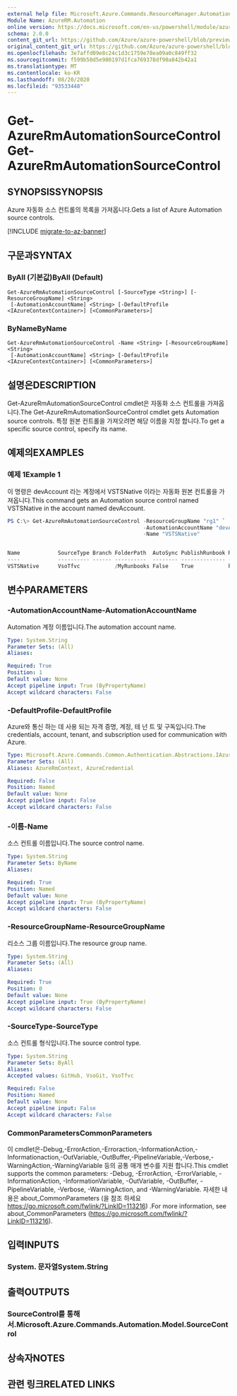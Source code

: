 ```yaml
---
external help file: Microsoft.Azure.Commands.ResourceManager.Automation.dll-Help.xml
Module Name: AzureRM.Automation
online version: https://docs.microsoft.com/en-us/powershell/module/azurerm.automation/get-azurermautomationsourcecontrol
schema: 2.0.0
content_git_url: https://github.com/Azure/azure-powershell/blob/preview/src/ResourceManager/Automation/Commands.Automation/help/Get-AzureRmAutomationSourceControl.md
original_content_git_url: https://github.com/Azure/azure-powershell/blob/preview/src/ResourceManager/Automation/Commands.Automation/help/Get-AzureRmAutomationSourceControl.md
ms.openlocfilehash: 3e7affd09e8c24c1d3c1759e78ea09a0c849ff32
ms.sourcegitcommit: f599b50d5e980197d1fca769378df90a842b42a1
ms.translationtype: MT
ms.contentlocale: ko-KR
ms.lasthandoff: 08/20/2020
ms.locfileid: "93533448"
---
```

# <span data-ttu-id="ee1c7-101">Get-AzureRmAutomationSourceControl</span><span class="sxs-lookup"><span data-stu-id="ee1c7-101">Get-AzureRmAutomationSourceControl</span></span>

## <span data-ttu-id="ee1c7-102">SYNOPSIS</span><span class="sxs-lookup"><span data-stu-id="ee1c7-102">SYNOPSIS</span></span>
<span data-ttu-id="ee1c7-103">Azure 자동화 소스 컨트롤의 목록을 가져옵니다.</span><span class="sxs-lookup"><span data-stu-id="ee1c7-103">Gets a list of Azure Automation source controls.</span></span>

[!INCLUDE [migrate-to-az-banner](../../includes/migrate-to-az-banner.md)]

## <span data-ttu-id="ee1c7-104">구문과</span><span class="sxs-lookup"><span data-stu-id="ee1c7-104">SYNTAX</span></span>

### <span data-ttu-id="ee1c7-105">ByAll (기본값)</span><span class="sxs-lookup"><span data-stu-id="ee1c7-105">ByAll (Default)</span></span>
```
Get-AzureRmAutomationSourceControl [-SourceType <String>] [-ResourceGroupName] <String>
 [-AutomationAccountName] <String> [-DefaultProfile <IAzureContextContainer>] [<CommonParameters>]
```

### <span data-ttu-id="ee1c7-106">ByName</span><span class="sxs-lookup"><span data-stu-id="ee1c7-106">ByName</span></span>
```
Get-AzureRmAutomationSourceControl -Name <String> [-ResourceGroupName] <String>
 [-AutomationAccountName] <String> [-DefaultProfile <IAzureContextContainer>] [<CommonParameters>]
```

## <span data-ttu-id="ee1c7-107">설명은</span><span class="sxs-lookup"><span data-stu-id="ee1c7-107">DESCRIPTION</span></span>
<span data-ttu-id="ee1c7-108">Get-AzureRmAutomationSourceControl cmdlet은 자동화 소스 컨트롤을 가져옵니다.</span><span class="sxs-lookup"><span data-stu-id="ee1c7-108">The Get-AzureRmAutomationSourceControl cmdlet gets Automation source controls.</span></span>
<span data-ttu-id="ee1c7-109">특정 원본 컨트롤을 가져오려면 해당 이름을 지정 합니다.</span><span class="sxs-lookup"><span data-stu-id="ee1c7-109">To get a specific source control, specify its name.</span></span>

## <span data-ttu-id="ee1c7-110">예제의</span><span class="sxs-lookup"><span data-stu-id="ee1c7-110">EXAMPLES</span></span>

### <span data-ttu-id="ee1c7-111">예제 1</span><span class="sxs-lookup"><span data-stu-id="ee1c7-111">Example 1</span></span>
<span data-ttu-id="ee1c7-112">이 명령은 devAccount 라는 계정에서 VSTSNative 이라는 자동화 원본 컨트롤을 가져옵니다.</span><span class="sxs-lookup"><span data-stu-id="ee1c7-112">This command gets an Automation source control named VSTSNative in the account named devAccount.</span></span>


```powershell
PS C:\> Get-AzureRmAutomationSourceControl -ResourceGroupName "rg1" `
                                           -AutomationAccountName "devAccount" `
                                           -Name "VSTSNative" 


Name            SourceType Branch FolderPath  AutoSync PublishRunbook RepoUrl
----            ---------- ------ ----------  -------- -------------- -------
VSTSNative      VsoTfvc           /MyRunbooks False    True           https://contoso.visualstudio.com/_git/Fin...
```

## <span data-ttu-id="ee1c7-113">변수</span><span class="sxs-lookup"><span data-stu-id="ee1c7-113">PARAMETERS</span></span>

### <span data-ttu-id="ee1c7-114">-AutomationAccountName</span><span class="sxs-lookup"><span data-stu-id="ee1c7-114">-AutomationAccountName</span></span>
<span data-ttu-id="ee1c7-115">Automation 계정 이름입니다.</span><span class="sxs-lookup"><span data-stu-id="ee1c7-115">The automation account name.</span></span>

```yaml
Type: System.String
Parameter Sets: (All)
Aliases:

Required: True
Position: 1
Default value: None
Accept pipeline input: True (ByPropertyName)
Accept wildcard characters: False
```

### <span data-ttu-id="ee1c7-116">-DefaultProfile</span><span class="sxs-lookup"><span data-stu-id="ee1c7-116">-DefaultProfile</span></span>
<span data-ttu-id="ee1c7-117">Azure와 통신 하는 데 사용 되는 자격 증명, 계정, 테 넌 트 및 구독입니다.</span><span class="sxs-lookup"><span data-stu-id="ee1c7-117">The credentials, account, tenant, and subscription used for communication with Azure.</span></span>

```yaml
Type: Microsoft.Azure.Commands.Common.Authentication.Abstractions.IAzureContextContainer
Parameter Sets: (All)
Aliases: AzureRmContext, AzureCredential

Required: False
Position: Named
Default value: None
Accept pipeline input: False
Accept wildcard characters: False
```

### <span data-ttu-id="ee1c7-118">-이름</span><span class="sxs-lookup"><span data-stu-id="ee1c7-118">-Name</span></span>
<span data-ttu-id="ee1c7-119">소스 컨트롤 이름입니다.</span><span class="sxs-lookup"><span data-stu-id="ee1c7-119">The source control name.</span></span>

```yaml
Type: System.String
Parameter Sets: ByName
Aliases:

Required: True
Position: Named
Default value: None
Accept pipeline input: True (ByPropertyName)
Accept wildcard characters: False
```

### <span data-ttu-id="ee1c7-120">-ResourceGroupName</span><span class="sxs-lookup"><span data-stu-id="ee1c7-120">-ResourceGroupName</span></span>
<span data-ttu-id="ee1c7-121">리소스 그룹 이름입니다.</span><span class="sxs-lookup"><span data-stu-id="ee1c7-121">The resource group name.</span></span>

```yaml
Type: System.String
Parameter Sets: (All)
Aliases:

Required: True
Position: 0
Default value: None
Accept pipeline input: True (ByPropertyName)
Accept wildcard characters: False
```

### <span data-ttu-id="ee1c7-122">-SourceType</span><span class="sxs-lookup"><span data-stu-id="ee1c7-122">-SourceType</span></span>
<span data-ttu-id="ee1c7-123">소스 컨트롤 형식입니다.</span><span class="sxs-lookup"><span data-stu-id="ee1c7-123">The source control type.</span></span>

```yaml
Type: System.String
Parameter Sets: ByAll
Aliases:
Accepted values: GitHub, VsoGit, VsoTfvc

Required: False
Position: Named
Default value: None
Accept pipeline input: False
Accept wildcard characters: False
```

### <span data-ttu-id="ee1c7-124">CommonParameters</span><span class="sxs-lookup"><span data-stu-id="ee1c7-124">CommonParameters</span></span>
<span data-ttu-id="ee1c7-125">이 cmdlet은-Debug,-ErrorAction,-Erroraction,-InformationAction,-Informationaction,-OutVariable,-OutBuffer,-PipelineVariable,-Verbose,-WarningAction,-WarningVariable 등의 공통 매개 변수를 지원 합니다.</span><span class="sxs-lookup"><span data-stu-id="ee1c7-125">This cmdlet supports the common parameters: -Debug, -ErrorAction, -ErrorVariable, -InformationAction, -InformationVariable, -OutVariable, -OutBuffer, -PipelineVariable, -Verbose, -WarningAction, and -WarningVariable.</span></span> <span data-ttu-id="ee1c7-126">자세한 내용은 about_CommonParameters (을 참조 하세요 https://go.microsoft.com/fwlink/?LinkID=113216) .</span><span class="sxs-lookup"><span data-stu-id="ee1c7-126">For more information, see about_CommonParameters (https://go.microsoft.com/fwlink/?LinkID=113216).</span></span>

## <span data-ttu-id="ee1c7-127">입력</span><span class="sxs-lookup"><span data-stu-id="ee1c7-127">INPUTS</span></span>

### <span data-ttu-id="ee1c7-128">System. 문자열</span><span class="sxs-lookup"><span data-stu-id="ee1c7-128">System.String</span></span>

## <span data-ttu-id="ee1c7-129">출력</span><span class="sxs-lookup"><span data-stu-id="ee1c7-129">OUTPUTS</span></span>

### <span data-ttu-id="ee1c7-130">SourceControl를 통해 서.</span><span class="sxs-lookup"><span data-stu-id="ee1c7-130">Microsoft.Azure.Commands.Automation.Model.SourceControl</span></span>

## <span data-ttu-id="ee1c7-131">상속자</span><span class="sxs-lookup"><span data-stu-id="ee1c7-131">NOTES</span></span>

## <span data-ttu-id="ee1c7-132">관련 링크</span><span class="sxs-lookup"><span data-stu-id="ee1c7-132">RELATED LINKS</span></span>
